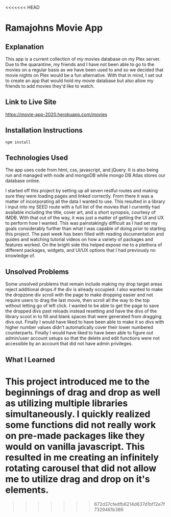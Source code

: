 <<<<<<< HEAD
# Ramajohns Movie App

## Explanation

This app is a current collection of my movies database on my Plex server. Due to the quarantine, my friends and I have not been able to go to the movies on a regular basis as we have been used to and so we decided that movie nights on Plex would be a fun alternative. With that in mind, I set out to create an app that would hold my movie database but also allow my friends to add movies they'd like to watch.

## Link to Live Site

https://movie-app-2020.herokuapp.com/movies

## Installation Instructions

`npm install`

## Technologies Used

The app uses code from html, css, javascript, and jQuery. It is also being run and managed with node and mongoDB while mongo DB Atlas stores our database online.

I started off this project by setting up all seven restful routes and making sure they were loading pages and linked correctly. From there it was a matter of incorporating all the data I wanted to use. This resulted in a library I input into my SEED route with a full list of the movies that I currently had available including the title, cover art, and a short synopsis, courtesy of IMDB. With that out of the way, it was just a matter of getting the UI and UX to perform how I wanted. This was painstakingly difficult as I had set my goals considerably further than what I was capable of doing prior to starting this project. The past week has been filled with reading documentation and guides and watching tutorial videos on how a variety of packages and features worked. On the bright side this helped expose me to a plethora of different packages, widgets, and UI/UX options that I had previously no knowledge of.

## Unsolved Problems

Some unsolved problems that remain include making my drop target areas reject additional drops if the div is already occupied. I also wanted to make the dropzone div scroll with the page to make dropping easier and not require users to drag the last movie, then scroll all the way to the top without letting go of left click. I wanted to be able to get the page to save the dropped divs past reloads instead resetting and have the divs of the library scoot in to fill and blank spaces that were generated from dragging divs out. Finally I would have liked to have been able to make it so divs with higher number values didn't automatically cover their lower numbered counterparts. Finally I would have liked to have been able to figure out admin/user account setups so that the delete and edit functions were not accessible by an account that did not have admin privileges.

## What I Learned

This project introduced me to the beginnings of drag and drop as well as utilizing multiple libraries simultaneously. I quickly realized some functions did not really work on pre-made packages like they would on vanilla javascript. This resulted in me creating an infinitely rotating carousel that did not allow me to utilize drag and drop on it's elements.
=======

>>>>>>> 672d37cfedfb6214d637d1bf12e7f7329461b386
